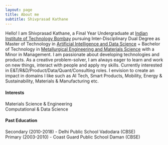 ```yaml
---
layout: page
title: About me
subtitle: Shivprasad Kathane
---
```


Hello! I am Shivprasad Kathane, a Final Year Undergraduate at [Indian Institute of Technology Bombay](http://www.iitb.ac.in) pursuing Inter-Disciplinary Dual Degree as Master of Technology in [Artificial Intelligence and Data Science](https://www.minds.iitb.ac.in/index.php/academics/idddp-ai-ds) + Bachelor of Technology in [Metallurgical Engineering and Materials Science](http://www.iitb.ac.in/mems/en) with a Minor in Management. I am passionate about developing technologies and products. As a creative problem-solver, I am always eager to learn and work on new things, interact with people and apply my skills. Currently interested in E&T/R&D/Product/Data/Quant/Consulting roles. I envision to create an impact in domains I like such as AI Tech, Smart Products, Mobility, Energy & Sustainability, Materials & Manufacturing etc.

#### Interests
Materials Science & Engineering\
Computational & Data Science

#### Past Education
Secondary (2010-2018) - Delhi Public School Vadodara (CBSE)\
Primary (2003-2010) - Coast Guard Public School Daman (CBSE)
